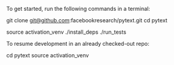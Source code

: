 To get started, run the following commands in a terminal:

  git clone git@github.com:facebookresearch/pytext.git
  cd pytext

  source activation_venv
  ./install_deps
  ./run_tests

To resume development in an already checked-out repo:

  cd pytext
  source activation_venv

